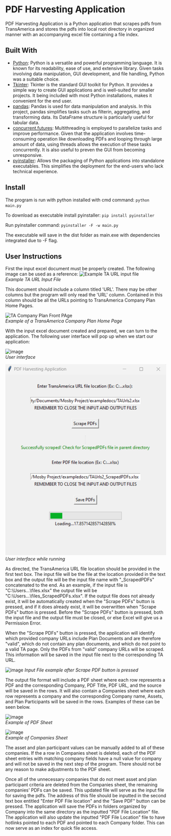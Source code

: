 # PDF Harvesting Application
PDF Harvesting Application is a Python application that scrapes pdfs from TransAmerica and stores the pdfs into local root directory in organized manner with an accompanying excel file containing a file index.

## Built With
* [Python](https://www.python.org/): Python is a versatile and powerful programming language.  It is known for its readability, ease of use, and extensive library.  Given tasks involving data manipulation, GUI development, and file handling, Python was a suitable choice.
* [Tkinter](https://docs.python.org/3/library/tkinter.html): Tkinter is the standard GUI toolkit for Python.  It provides a simple way to create GUI applications and is well-suited for smaller projects.  It being included with most Python installations, makes it convenient for the end user.
* [pandas](https://pandas.pydata.org/): Pandas is used for data manipulation and analysis.  In this project, pandas simplifies tasks such as filterin, aggregating, and transforming data.  Its DataFrame structure is particularly useful for tabular data. 
* [concurrent.futures](https://docs.python.org/3/library/concurrent.futures.html):  Multithreading is employed to parallelize tasks and improve performance.  Given that the application involves time-consuming operation like downloading PDFs and looping through large amount of data, using threads allows the execution of these tasks concurrently.  It is also useful to preven the GUI from becoming unresponsive.  
* [pyinstaller](https://pyinstaller.org/en/stable/):  Allows the packaging of Python applications into standalone executables.  This simplifies the deployment for the end-users who lack technical experience.


## Install
The program is run with python installed with cmd command:
`python main.py`

To download as executable install pyinstaller:
`pip install pyinstaller`

Run pyinstaller command:
`pyinstaller -F -w main.py`

The executable will save in the dist folder as main.exe with dependencies integrated due to -F flag.

## User Instructions
First the input excel document must be properly created.  The following image can be used as a reference:
![Example TA URL input file](https://github.com/jackgarry4/pdf-harvesting-app/assets/86797096/1e3b284d-813a-4f7d-ba53-275f15231264) \
*Example TA URL Input File*

This document should include a column titled 'URL'.  There may be other columns but the program will only read the 'URL' column.  Contained in this column should be all the URLs pointing to TransAmerica Company Plan Home Pages.

![TA Company Plan Front PAge](https://github.com/jackgarry4/pdf-harvesting-app/assets/86797096/8d3def2f-227d-4811-b00b-c311344e74d0) \
*Example of a TransAmerica Company Plan Home Page*

With the input excel document created and prepared, we can turn to the application.  The following user interface will pop up when we start our application:

![image](https://github.com/jackgarry4/pdf-harvesting-app/assets/86797096/d681195c-39fa-4d6a-b4ae-5bbec73cad92) \
*User interface*

![Git Demo Mid Run](image.png) \
*User interface while running*

As directed, the TransAmerica URL file location should be provided in the first text box.  The input file will be the file at the location provided in the text box and the output file will be the input file name  with  "_ScrapedPDFs" concatenated to the end.  As an example, if the input file is "C:\Users\...\files.xlsx" the output file will be "C:\Users\...\files_ScrapedPDFs.xlsx".  If the output file does not already exist, it will be automatically created when the "Scrape PDFs" button is pressed, and if it does already exist, it will be overwritten when "Scrape PDFs" button is pressed.  Before the "Scrape PDFs" button is pressed, both the input file and the output file must be closed, or else Excel will give us a Permission Error.  

When the "Scrape PDFs" button is pressed, the application will identify which provided company URLs include Plan Documents and are therefore "valid", which do not contain any plan documents, and which do not point to a valid TA page.  Only the PDFs from "valid" company URLs will be scraped. This information will be saved in the input file next to the corresponding TA URL.  

![image](https://github.com/jackgarry4/pdf-harvesting-app/assets/86797096/1bc235ba-099c-4029-9025-a2997a2b2847)
*Input File example after Scrape PDF button is pressed*

The output file format will include a PDF sheet where each row represents a PDF and the corresponding Company, PDF Title, PDF URL, and the source will be saved in the rows.  It will also contain a Companies sheet where each row represents a company and the corresponding Company name, Assets, and Plan Participants will be saved in the rows.  Examples of these can be seen below.  

![image](https://github.com/jackgarry4/pdf-harvesting-app/assets/86797096/a6dc528f-bb32-4b85-935d-32d5ad5254f9) \
*Example of PDF Sheet*

![image](https://github.com/jackgarry4/pdf-harvesting-app/assets/86797096/feebc09e-9d60-4d51-ace9-14ae1ef4e845) \
*Example of Companies Sheet*

The asset and plan participant values can be manually added to all of these companies.  If the a row in Companies sheet is deleted, each of the PDF sheet entries with matching company fields have a null value for company and will not be saved in the next step of the program.  There should not be any reason to make adjustments to the PDF sheet.

Once all of the unnecessary companies that do not meet asset and plan participant criteria are deleted from the Companies sheet, the remaining companies' PDFs can be saved.  This updated file will serve as the input file for saving the pdfs.  The address of this file should be inputted in the second text box entitled "Enter PDF File location" and the "Save PDF" button can be pressed.  The application will save the PDFs in folders organized by Company into the same directory as the inputted "PDF File Location" file.  The application will also update the inputted "PDF File Location" file to have hotlinks pointed to each PDF and pointed to each Company folder.  This can now serve as an index for quick file access.    





